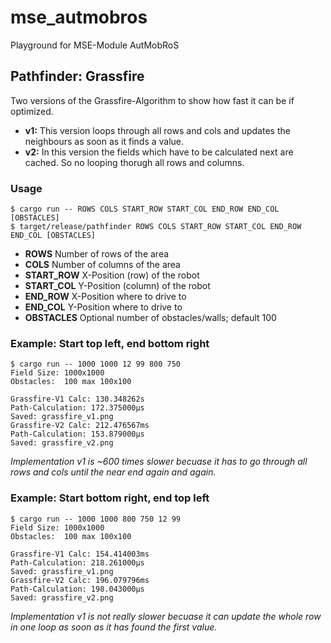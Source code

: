 # mse_autmobros
Playground for MSE-Module AutMobRoS

## Pathfinder: Grassfire

Two versions of the Grassfire-Algorithm to show how fast it can be if optimized.

* **v1:** This version loops through all rows and cols and updates the neighbours as soon as it finds a value.
* **v2:** In this version the fields which have to be calculated next are cached. So no looping thorugh all rows and columns.

### Usage

```
$ cargo run -- ROWS COLS START_ROW START_COL END_ROW END_COL [OBSTACLES]
$ target/release/pathfinder ROWS COLS START_ROW START_COL END_ROW END_COL [OBSTACLES]
```

* **ROWS** Number of rows of the area
* **COLS** Number of columns of the area
* **START_ROW** X-Position (row) of the robot
* **START_COL** Y-Position (column) of the robot
* **END_ROW** X-Position where to drive to
* **END_COL** Y-Position where to drive to
* **OBSTACLES** Optional number of obstacles/walls; default 100

### Example: Start top left, end bottom right

```
$ cargo run -- 1000 1000 12 99 800 750
Field Size: 1000x1000
Obstacles:  100 max 100x100

Grassfire-V1 Calc: 130.348262s
Path-Calculation: 172.375000µs
Saved: grassfire_v1.png
Grassfire-V2 Calc: 212.476567ms
Path-Calculation: 153.879000µs
Saved: grassfire_v2.png
```

*Implementation v1 is ~600 times slower becuase it has to go through all rows and cols until the near end again and again.*

### Example: Start bottom right, end top left

```
$ cargo run -- 1000 1000 800 750 12 99
Field Size: 1000x1000
Obstacles:  100 max 100x100

Grassfire-V1 Calc: 154.414003ms
Path-Calculation: 218.261000µs
Saved: grassfire_v1.png
Grassfire-V2 Calc: 196.079796ms
Path-Calculation: 198.043000µs
Saved: grassfire_v2.png
```

*Implementation v1 is not really slower becuase it can update the whole row in one loop as soon as it has found the first value.*

